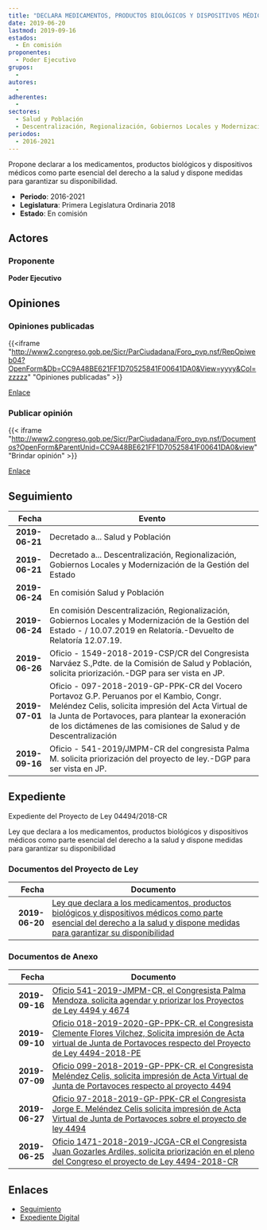 ```yaml
---
title: "DECLARA MEDICAMENTOS, PRODUCTOS BIOLÓGICOS Y DISPOSITIVOS MÉDICOS COMO PARTE ESENCIAL DEL DERECHO A LA SALUD Y DISPONE MEDIDAS PARA GARANTIZAR SU DISPONIBILIDAD"
date: 2019-06-20
lastmod: 2019-09-16
estados: 
  - En comisión
proponentes: 
  - Poder Ejecutivo
grupos: 
  - 
autores: 
  - 
adherentes: 
  - 
sectores: 
  - Salud y Población
  - Descentralización, Regionalización, Gobiernos Locales y Modernización de la Gestión del Estado
periodos: 
  - 2016-2021
---
```


Propone declarar a los medicamentos, productos biológicos y dispositivos médicos como parte esencial del derecho a la salud y dispone medidas para garantizar su disponibilidad.

- **Periodo**: 2016-2021
- **Legislatura**: Primera Legislatura Ordinaria 2018
- **Estado**: En comisión

## Actores

### Proponente

**Poder Ejecutivo**


## Opiniones

### Opiniones publicadas

{{<iframe "http://www2.congreso.gob.pe/Sicr/ParCiudadana/Foro_pvp.nsf/RepOpiweb04?OpenForm&Db=CC9A48BE621FF1D70525841F00641DA0&View=yyyy&Col=zzzzz" "Opiniones publicadas" >}}

[Enlace](http://www2.congreso.gob.pe/Sicr/ParCiudadana/Foro_pvp.nsf/RepOpiweb04?OpenForm&Db=CC9A48BE621FF1D70525841F00641DA0&View=yyyy&Col=zzzzz)
### Publicar opinión

{{< iframe "http://www2.congreso.gob.pe/Sicr/ParCiudadana/Foro_pvp.nsf/Documentos?OpenForm&ParentUnid=CC9A48BE621FF1D70525841F00641DA0&view" "Brindar opinión" >}}

[Enlace](http://www2.congreso.gob.pe/Sicr/ParCiudadana/Foro_pvp.nsf/Documentos?OpenForm&ParentUnid=CC9A48BE621FF1D70525841F00641DA0&view)

## Seguimiento

| Fecha | Evento |
|------:|--------|
| **2019-06-21** | Decretado a... Salud y Población|
| **2019-06-21** | Decretado a... Descentralización, Regionalización, Gobiernos Locales y Modernización de la Gestión del Estado|
| **2019-06-24** | En comisión Salud y Población|
| **2019-06-24** | En comisión Descentralización, Regionalización, Gobiernos Locales y Modernización de la Gestión del Estado - / 10.07.2019 en Relatoría.-Devuelto de Relatoría 12.07.19.|
| **2019-06-26** | Oficio - 1549-2018-2019-CSP/CR del Congresista Narváez S.,Pdte. de la Comisión de Salud y Población, solicita priorización.-DGP para ser vista en JP.|
| **2019-07-01** | Oficio - 097-2018-2019-GP-PPK-CR del Vocero Portavoz G.P. Peruanos por el Kambio, Congr. Meléndez Celis, solicita impresión del Acta Virtual de la Junta de Portavoces, para plantear la exoneración de los dictámenes de las comisiones de Salud y de Descentralización|
| **2019-09-16** | Oficio - 541-2019/JMPM-CR del congresista Palma M. solicita priorización del proyecto de ley.-DGP para ser vista en JP.|


## Expediente

Expediente del Proyecto de Ley 04494/2018-CR

Ley que declara a los medicamentos, productos biológicos y dispositivos médicos como parte esencial del derecho a la salud y dispone medidas para garantizar su disponibilidad


### Documentos del Proyecto de Ley

| Fecha | Documento |
|------:|--------|
| **2019-06-20** | [Ley que declara a los medicamentos, productos biológicos y dispositivos médicos como parte esencial del derecho a la salud y dispone medidas para garantizar su disponibilidad](http://www.leyes.congreso.gob.pe/Documentos/2016_2021/Proyectos_de_Ley_y_de_Resoluciones_Legislativas/PL0448920190617.pdf) |

### Documentos de Anexo

| Fecha | Documento |
|------:|--------|
| **2019-09-16** | [Oficio 541-2019-JMPM-CR, el Congresista Palma Mendoza, solicita agendar y priorizar los Proyectos de Ley 4494 y 4674](http://www.leyes.congreso.gob.pe/Documentos/2016_2021/Oficios/Congresistas/OFICIO-541-2019-JMPM-CR.pdf) |
| **2019-09-10** | [Oficio 018-2019-2020-GP-PPK-CR, el Congresista Clemente Flores Vilchez, Solicita impresión de Acta virtual de Junta de Portavoces respecto del Proyecto de Ley 4494-2018-PE](http://www.leyes.congreso.gob.pe/Documentos/2016_2021/Oficios/Congresistas/OFICIO-018-2019-2020-GP-PPK-CR.pdf) |
| **2019-07-09** | [Oficio 099-2018-2019-GP-PPK-CR, el Congresista Meléndez Celis, solicita impresión de Acta Virtual de Junta de Portavoces respecto al proyecto 4494](http://www.leyes.congreso.gob.pe/Documentos/2016_2021/Oficios/Grupos_Parlamentarios/OFICIO-099-2018-2019-GP-PPK-CR.pdf) |
| **2019-06-27** | [Oficio 97-2018-2019-GP-PPK-CR el Congresista Jorge E. Meléndez Celis solicita impresión de Acta Virtual de Junta de Portavoces sobre el proyecto de ley 4494](http://www.leyes.congreso.gob.pe/Documentos/2016_2021/Oficios/Grupos_Parlamentarios/OFICIO-097-2018-2019-GP-PPK-CR.pdf) |
| **2019-06-25** | [Oficio 1471-2018-2019-JCGA-CR el Congresista Juan Gozarles Ardiles, solicita priorización en el pleno del Congreso el proyecto de Ley 4494-2018-CR](http://www.leyes.congreso.gob.pe/Documentos/2016_2021/Oficios/Congresistas/OFICIO-1471-2018-2019-JCGA-CR.pdf) |

## Enlaces 

- [Seguimiento](http://www2.congreso.gob.pehttp://www2.congreso.gob.pe/Sicr/TraDocEstProc/CLProLey2016.nsf/f7fff46988ca05b1052578e100829cc7/18db4ca7183c3a580525841f0054253b?OpenDocument)
- [Expediente Digital](http://www2.congreso.gob.pehttp://www2.congreso.gob.pe/Sicr/TraDocEstProc/CLProLey2016.nsf/f7fff46988ca05b1052578e100829cc7/18db4ca7183c3a580525841f0054253b?OpenDocument&Click=05257FB7005EB655.eb71d0cf91d8294e05256cdf006b5706/$Body/0.1C6C)

